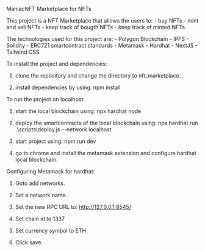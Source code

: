 ManiacNFT Marketplace for NFTs

This project is a NFT Marketplace that allows the users to:
    - buy NFTs
    - mint and sell NFTs
    - keep track of bougth NFTs
    - keep track of minted NFTs

The technologies used for this project are:
    - Polygon Blockchain
    - IPFS
    - Solidity 
    - ERC721 smartcontract standards
    - Metamask
    - Hardhat
    - NextJS
    - Tailwind CSS


To install the project and dependencies:

1) clone the repository and change the directory to nft_marketplace.

2) install dependencies by using:
    npm install

To run the project on localhost:

1) start the local blockchain using:
    npx hardhat node

2) deploy the smartcontracts of the local blockchain using:
    npx hardhat run .\scripts\deploy.js --network localhost

3) start project using:
    npm run dev

4) go to chrome and install the metamask extension and configure hardhat local blockchain.


Configuring Metamask for hardhat:

1) Goto add networks.

2) Set a network name.

3) Set the new RPC URL to:
    http://127.0.0.1:8545/

4) Set chain id to 1337

5) Set currency symbol to ETH

6) Click save.